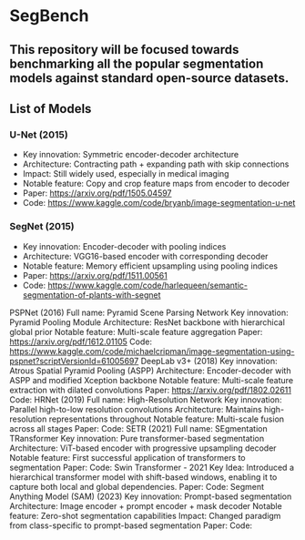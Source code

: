 # SegBench
## This repository will be focused towards benchmarking all the popular segmentation models against standard open-source datasets.

## List of Models

### U-Net (2015)
- Key innovation: Symmetric encoder-decoder architecture
- Architecture: Contracting path + expanding path with skip connections
- Impact: Still widely used, especially in medical imaging
- Notable feature: Copy and crop feature maps from encoder to decoder
- Paper: https://arxiv.org/pdf/1505.04597 
- Code: https://www.kaggle.com/code/bryanb/image-segmentation-u-net

### SegNet (2015)
- Key innovation: Encoder-decoder with pooling indices
- Architecture: VGG16-based encoder with corresponding decoder
- Notable feature: Memory efficient upsampling using pooling indices
- Paper: https://arxiv.org/pdf/1511.00561
- Code: https://www.kaggle.com/code/harlequeen/semantic-segmentation-of-plants-with-segnet

PSPNet (2016)
Full name: Pyramid Scene Parsing Network
Key innovation: Pyramid Pooling Module
Architecture: ResNet backbone with hierarchical global prior
Notable feature: Multi-scale feature aggregation
Paper: https://arxiv.org/pdf/1612.01105
Code: https://www.kaggle.com/code/michaelcripman/image-segmentation-using-pspnet?scriptVersionId=61005697
DeepLab v3+ (2018)
Key innovation: Atrous Spatial Pyramid Pooling (ASPP)
Architecture: Encoder-decoder with ASPP and modified Xception backbone
Notable feature: Multi-scale feature extraction with dilated convolutions
Paper: https://arxiv.org/pdf/1802.02611
Code: 
HRNet (2019)
Full name: High-Resolution Network
Key innovation: Parallel high-to-low resolution convolutions
Architecture: Maintains high-resolution representations throughout
Notable feature: Multi-scale fusion across all stages
Paper: 
Code: 
SETR (2021)
Full name: SEgmentation TRansformer
Key innovation: Pure transformer-based segmentation
Architecture: ViT-based encoder with progressive upsampling decoder
Notable feature: First successful application of transformers to segmentation
Paper: 
Code: 
Swin Transformer - 2021
Key Idea: Introduced a hierarchical transformer model with shift-based windows, enabling it to capture both local and global dependencies.
Paper:
Code: 
Segment Anything Model (SAM) (2023)
Key innovation: Prompt-based segmentation
Architecture: Image encoder + prompt encoder + mask decoder
Notable feature: Zero-shot segmentation capabilities
Impact: Changed paradigm from class-specific to prompt-based segmentation
Paper: 
Code: 
